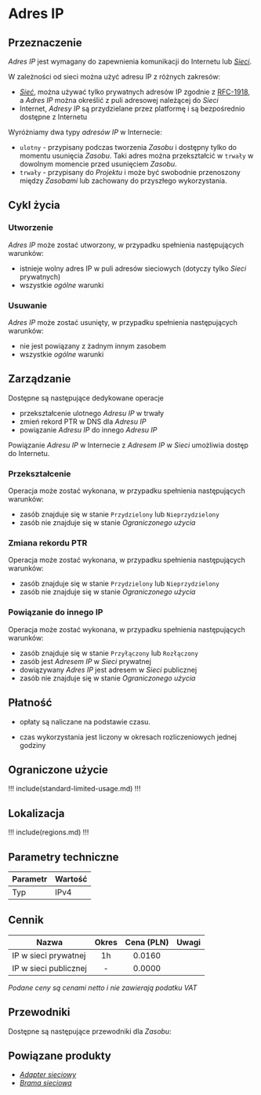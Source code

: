 # Adres IP

## Przeznaczenie

*Adres IP* jest wymagany do zapewnienia komunikacji do Internetu lub *[Sieci](/resource/networking/network.md)*.

W zależności od sieci można użyć adresu IP z różnych zakresów:

 * *[Sieć](/resource/networking/network.md)*, można używać tylko prywatnych adresów IP zgodnie z [RFC-1918](https://tools.ietf.org/html/rfc1918), a *Adres IP* można określić z puli adresowej należącej do *Sieci*
 * Internet, *Adresy IP* są przydzielane przez platformę i są bezpośrednio dostępne z Internetu

Wyróżniamy dwa typy *adresów IP* w Internecie:

 * ```ulotny``` - przypisany podczas tworzenia *Zasobu* i dostępny tylko do momentu usunięcia *Zasobu*. Taki adres można przekształcić w ```trwały``` w dowolnym momencie przed usunięciem *Zasobu*.
 * ```trwały``` - przypisany do *Projektu* i może być swobodnie przenoszony między *Zasobami* lub zachowany do przyszłego wykorzystania.

## Cykl życia

### Utworzenie

*Adres IP* może zostać utworzony, w przypadku spełnienia następujących warunków:

 * istnieje wolny adres IP w puli adresów sieciowych (dotyczy tylko *Sieci* prywatnych)
 * wszystkie *ogólne* warunki

### Usuwanie

*Adres IP* może zostać usunięty, w przypadku spełnienia następujących warunków:

 * nie jest powiązany z żadnym innym zasobem
 * wszystkie *ogólne* warunki

## Zarządzanie 

Dostępne są następujące dedykowane operacje

 * przekształcenie ulotnego *Adresu IP* w trwały
 * zmień rekord PTR w DNS dla *Adresu IP*
 * powiązanie *Adresu IP* do innego *Adresu IP*

Powiązanie *Adresu IP* w Internecie z *Adresem IP* w *Sieci* umożliwia dostęp do Internetu.

### Przekształcenie

Operacja może zostać wykonana, w przypadku spełnienia następujących warunków: 

* zasób znajduje się w stanie ```Przydzielony``` lub ```Nieprzydzielony```
* zasób nie znajduje się w stanie *Ograniczonego użycia*

### Zmiana rekordu PTR

Operacja może zostać wykonana, w przypadku spełnienia następujących warunków: 

* zasób znajduje się w stanie ```Przydzielony``` lub ```Nieprzydzielony```
* zasób nie znajduje się w stanie *Ograniczonego użycia*

### Powiązanie do innego IP

Operacja może zostać wykonana, w przypadku spełnienia następujących warunków: 

* zasób znajduje się w stanie ```Przyłączony``` lub ```Rozłączony```
* zasób jest *Adresem IP* w *Sieci* prywatnej
* dowiązywany *Adres IP* jest adresem w *Sieci* publicznej
* zasób nie znajduje się w stanie *Ograniczonego użycia*

## Płatność

 * opłaty są naliczane na podstawie czasu.

 * czas wykorzystania jest liczony w okresach rozliczeniowych jednej godziny

## Ograniczone użycie

!!! include(standard-limited-usage.md) !!!

## Lokalizacja

!!! include(regions.md) !!!

## Parametry techniczne

Parametr | Wartość
-------- | ---
Typ      | IPv4

## Cennik

Nazwa                  | Okres  | Cena (PLN) | Uwagi
---------------------- | :----: | :--------: | ---------:
IP w sieci prywatnej   |   1h   |     0.0160 |
IP w sieci publicznej  |   -    |     0.0000 | 

<!-- TODO: add service -->

*Podane ceny są cenami netto i nie zawierają podatku VAT*

## Przewodniki

Dostępne są następujące przewodniki dla *Zasobu*:

<PageList path_re="guide/networking/ip-address/"/>

## Powiązane produkty

* *[Adapter sieciowy](/resource/networking/network.md)*
* *[Brama sieciowa](/resource/networking/network.md)*
